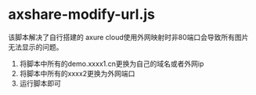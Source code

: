 # axshare-modify-url.js
该脚本解决了自行搭建的 axure cloud使用外网映射时非80端口会导致所有图片无法显示的问题。
1. 将脚本中所有的demo.xxxx1.cn更换为自己的域名或者外网ip
2. 将脚本中所有的xxxx2更换为外网端口
3. 运行脚本即可
